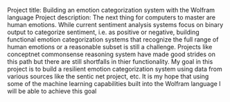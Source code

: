 Project title: Building an emotion categorization system with the Wolfram language
Project description: The next thing for computers to master are human emotions. While current sentiment analysis systems focus on binary output to categorize sentiment, i.e. as positive or negative, building functional emotion categorization systems that recognize the full range of human emotions or a reasonable subset is still a challenge. Projects like conceptnet commonsense reasoning system have made good strides on this path but there are still shortfalls in thier functionality. My goal in this project is to build a resilient emotion categorization system using data from various sources like the sentic net project, etc. It is my hope that using some of the machine learning capabilities built into the Wolfram language I will be able to achieve this goal